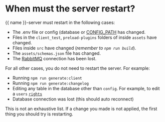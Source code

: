 # When must the server restart?

{{ name }}-server must restart in the following cases:

- The .env file or config (database or [CONFIG_PATH](/setup/server/configuration) has changed.
- Files in the `client_test`, `preload-plugins` folders of inside `assets` have changed.
- Files inside `src` have changed (_remember to `npm run build`_).
- The `assets/schemas.json` file has changed.
- The [RabbitMQ](/setup/server/configuration/rabbitmq) connection has been lost.

For all other cases, you do not need to restart the server. For example:

- Running `npm run generate:client`
- Running `npm run generate:changelog`
- Editing any table in the database other than `config`. For example, to edit a `users` [`rights`](/setup/server/configuration/rabbitmq)
- Database connection was lost (this should auto reconnect)

This is not an exhaustive list. If a change you made is not applied, the first thing you should try is restarting.
